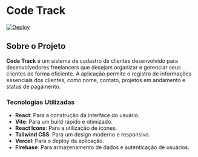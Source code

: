 # Code Track

[![Deploy](https://img.shields.io/badge/Ver%20o%20Projeto-Online-blue)](https://code-track-jtm6.vercel.app/)

## Sobre o Projeto

**Code Track** é um sistema de cadastro de clientes desenvolvido para desenvolvedores freelancers que desejam organizar e gerenciar seus clientes de forma eficiente. A aplicação permite o registro de informações essenciais dos clientes, como nome, contato, projetos em andamento e status de pagamento.

### Tecnologias Utilizadas
- **React**: Para a construção da interface do usuário.
- **Vite**: Para um build rápido e otimizado.
- **React Icons**: Para a utilização de ícones.
- **Tailwind CSS**: Para um design moderno e responsivo.
- **Vercel**: Para o deploy da aplicação.
- **Firebase**: Para armazenamento de dados e autenticação de usuários.
